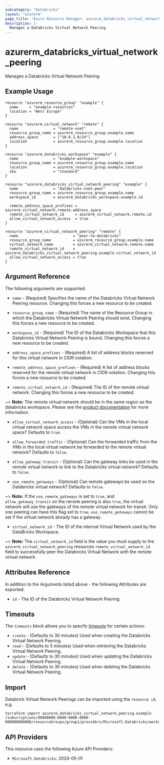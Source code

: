 ```yaml
---
subcategory: "Databricks"
layout: "azurerm"
page_title: "Azure Resource Manager: azurerm_databricks_virtual_network_peering"
description: |-
  Manages a Databricks Virtual Network Peering
---
```


# azurerm_databricks_virtual_network_peering

Manages a Databricks Virtual Network Peering

## Example Usage

```hcl
resource "azurerm_resource_group" "example" {
  name     = "example-resources"
  location = "West Europe"
}

resource "azurerm_virtual_network" "remote" {
  name                = "remote-vnet"
  resource_group_name = azurerm_resource_group.example.name
  address_space       = ["10.0.1.0/24"]
  location            = azurerm_resource_group.example.location
}

resource "azurerm_databricks_workspace" "example" {
  name                = "example-workspace"
  resource_group_name = azurerm_resource_group.example.name
  location            = azurerm_resource_group.example.location
  sku                 = "standard"
}

resource "azurerm_databricks_virtual_network_peering" "example" {
  name                = "databricks-vnet-peer"
  resource_group_name = azurerm_resource_group.example.name
  workspace_id        = azurerm_databricks_workspace.example.id

  remote_address_space_prefixes = azurerm_virtual_network.remote.address_space
  remote_virtual_network_id     = azurerm_virtual_network.remote.id
  allow_virtual_network_access  = true
}

resource "azurerm_virtual_network_peering" "remote" {
  name                         = "peer-to-databricks"
  resource_group_name          = azurerm_resource_group.example.name
  virtual_network_name         = azurerm_virtual_network.remote.name
  remote_virtual_network_id    = azurerm_databricks_virtual_network_peering.example.virtual_network_id
  allow_virtual_network_access = true
}
```

## Argument Reference

The following arguments are supported:

* `name` - (Required) Specifies the name of the Databricks Virtual Network Peering resource. Changing this forces a new resource to be created.

* `resource_group_name` - (Required) The name of the Resource Group in which the Databricks Virtual Network Peering should exist. Changing this forces a new resource to be created.

* `workspace_id` - (Required) The ID of the Databricks Workspace that this Databricks Virtual Network Peering is bound. Changing this forces a new resource to be created.

* `address_space_prefixes` - (Required) A list of address blocks reserved for this virtual network in CIDR notation.

* `remote_address_space_prefixes` - (Required) A list of address blocks reserved for the remote virtual network in CIDR notation. Changing this forces a new resource to be created.

* `remote_virtual_network_id` - (Required) The ID of the remote virtual network. Changing this forces a new resource to be created.

~> **Note:** The remote virtual network should be in the same region as the databricks workspace. Please see the [product documentation](https://learn.microsoft.com/azure/databricks/administration-guide/cloud-configurations/azure/vnet-peering) for more information.

* `allow_virtual_network_access` - (Optional) Can the VMs in the local virtual network space access the VMs in the remote virtual network space? Defaults to `true`.

* `allow_forwarded_traffic` - (Optional) Can the forwarded traffic from the VMs in the local virtual network be forwarded to the remote virtual network? Defaults to `false`.

* `allow_gateway_transit` - (Optional) Can the gateway links be used in the remote virtual network to link to the Databricks virtual network? Defaults to `false`.

* `use_remote_gateways` - (Optional) Can remote gateways be used on the Databricks virtual network? Defaults to `false`.

~> **Note:** If the `use_remote_gateways` is set to `true`, and `allow_gateway_transit` on the remote peering is also `true`, the virtual network will use the gateways of the remote virtual network for transit. Only one peering can have this flag set to `true`. `use_remote_gateways` cannot be set if the virtual network already has a gateway.

* `virtual_network_id` - The ID of the internal Virtual Network used by the DataBricks Workspace.

~> **Note:** The `virtual_network_id` field is the value you must supply to the `azurerm_virtual_network_peering` resources `remote_virtual_network_id` field to successfully peer the Databricks Virtual Network with the remote virtual network.

## Attributes Reference

In addition to the Arguments listed above - the following Attributes are exported:

* `id` - The ID of the Databricks Virtual Network Peering.

## Timeouts

The `timeouts` block allows you to specify [timeouts](https://www.terraform.io/language/resources/syntax#operation-timeouts) for certain actions:

* `create` - (Defaults to 30 minutes) Used when creating the Databricks Virtual Network Peering.
* `read` - (Defaults to 5 minutes) Used when retrieving the Databricks Virtual Network Peering.
* `update` - (Defaults to 30 minutes) Used when updating the Databricks Virtual Network Peering.
* `delete` - (Defaults to 30 minutes) Used when deleting the Databricks Virtual Network Peering.

## Import

Databrick Virtual Network Peerings can be imported using the `resource id`, e.g.

```shell
terraform import azurerm_databricks_virtual_network_peering.example /subscriptions/00000000-0000-0000-0000-000000000000/resourceGroups/group1/providers/Microsoft.Databricks/workspaces/workspace1/virtualNetworkPeerings/peering1
```

## API Providers
<!-- This section is generated, changes will be overwritten -->
This resource uses the following Azure API Providers:

* `Microsoft.Databricks`: 2024-05-01
